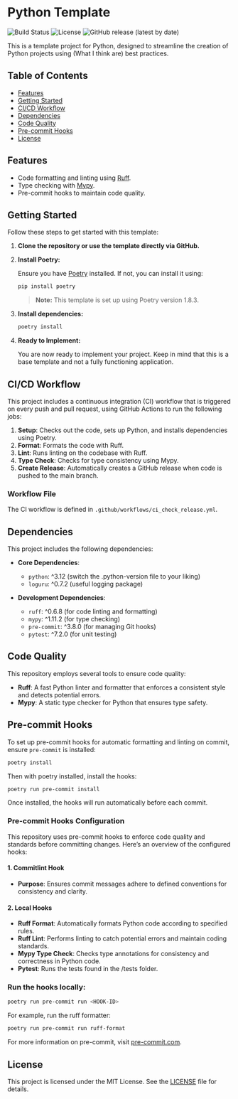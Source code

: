 # Python Template

![Build Status](https://github.com/logic-py/python-template/actions/workflows/ci_check_release.yml/badge.svg)
![License](https://img.shields.io/github/license/logic-py/python-template.svg)
![GitHub release (latest by date)](https://img.shields.io/github/v/release/logic-py/python-template)

This is a template project for Python, designed to streamline the creation of Python projects using (What I think are)
best practices.

## Table of Contents

- [Features](#features)
- [Getting Started](#getting-started)
- [CI/CD Workflow](#cicd-workflow)
- [Dependencies](#dependencies)
- [Code Quality](#code-quality)
- [Pre-commit Hooks](#pre-commit-hooks)
- [License](#license)

## Features

- Code formatting and linting using [Ruff](https://ruff.rs).
- Type checking with [Mypy](https://mypy.readthedocs.io).
- Pre-commit hooks to maintain code quality.

## Getting Started

Follow these steps to get started with this template:

1. **Clone the repository or use the template directly via GitHub.**

2. **Install Poetry:**

   Ensure you have [Poetry](https://python-poetry.org/) installed. If not, you can install it using:
   ```bash
   pip install poetry
   ```
   > **Note:** This template is set up using Poetry version 1.8.3.

3. **Install dependencies:**

   ```bash
   poetry install
   ```

4. **Ready to Implement:**

   You are now ready to implement your project. Keep in mind that this is a base template and not a fully functioning
   application.

## CI/CD Workflow

This project includes a continuous integration (CI) workflow that is triggered on every push and pull request, using
GitHub Actions to run the following jobs:

1. **Setup**: Checks out the code, sets up Python, and installs dependencies using Poetry.
2. **Format**: Formats the code with Ruff.
3. **Lint**: Runs linting on the codebase with Ruff.
4. **Type Check**: Checks for type consistency using Mypy.
5. **Create Release**: Automatically creates a GitHub release when code is pushed to the main branch.

### Workflow File

The CI workflow is defined in `.github/workflows/ci_check_release.yml`.

## Dependencies

This project includes the following dependencies:

- **Core Dependencies**:
    - `python`: ^3.12 (switch the .python-version file to your liking)
    - `loguru`: ^0.7.2 (useful logging package)

- **Development Dependencies**:
    - `ruff`: ^0.6.8 (for code linting and formatting)
    - `mypy`: ^1.11.2 (for type checking)
    - `pre-commit`: ^3.8.0 (for managing Git hooks)
    - `pytest`: ^7.2.0 (for unit testing)

## Code Quality

This repository employs several tools to ensure code quality:

- **Ruff**: A fast Python linter and formatter that enforces a consistent style and detects potential errors.
- **Mypy**: A static type checker for Python that ensures type safety.

## Pre-commit Hooks

To set up pre-commit hooks for automatic formatting and linting on commit, ensure `pre-commit` is installed:

```bash
poetry install
```

Then with poetry installed, install the hooks:

```bash
poetry run pre-commit install
```

Once installed, the hooks will run automatically before each commit.

### Pre-commit Hooks Configuration

This repository uses pre-commit hooks to enforce code quality and standards before committing changes. Here’s an
overview of the configured hooks:

#### 1. Commitlint Hook

- **Purpose**: Ensures commit messages adhere to defined conventions for consistency and clarity.

#### 2. Local Hooks

- **Ruff Format**: Automatically formats Python code according to specified rules.
- **Ruff Lint**: Performs linting to catch potential errors and maintain coding standards.
- **Mypy Type Check**: Checks type annotations for consistency and correctness in Python code.
- **Pytest**: Runs the tests found in the /tests folder.

### Run the hooks locally:

```bash
poetry run pre-commit run <HOOK-ID>
```

For example, run the ruff formatter:

```bash
poetry run pre-commit run ruff-format
```

For more information on pre-commit, visit [pre-commit.com](https://pre-commit.com).

## License

This project is licensed under the MIT License. See the [LICENSE](LICENSE) file for details.
